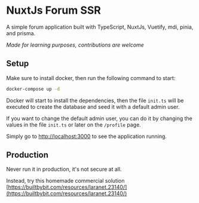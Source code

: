# NuxtJs Forum SSR

A simple forum application built with TypeScript, NuxtJs, Vuetify, mdi, pinia, and prisma.

*Made for learning purposes, contributions are welcome*


## Setup

Make sure to install docker, then run the following command to start:

```bash
docker-compose up -d
```

Docker will start to install the dependencies, then the file ```init.ts``` will be executed to create the database and seed it with a default admin user.

If you want to change the default admin user, you can do it by changing the values in the file ```init.ts``` or later on the ```/profile``` page.

Simply go to [http://localhost:3000](http://localhost:3000) to see the application running.

## Production

Never run it in production, it's not secure at all.

Instead, try this homemade commercial solution [https://builtbybit.com/resources/laranet.23140/](https://builtbybit.com/resources/laranet.23140/)
